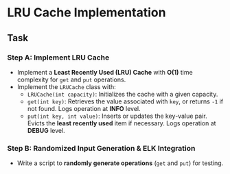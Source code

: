 # LRU Cache Implementation

## Task

### Step A: Implement LRU Cache

- Implement a **Least Recently Used (LRU) Cache** with **O(1)** time complexity for `get` and `put` operations.
- Implement the `LRUCache` class with:
  - `LRUCache(int capacity)`: Initializes the cache with a given capacity.
  - `get(int key)`: Retrieves the value associated with `key`, or returns `-1` if not found. Logs operation at **INFO** level.
  - `put(int key, int value)`: Inserts or updates the key-value pair. Evicts the **least recently used** item if necessary. Logs operation at **DEBUG** level.

### Step B: Randomized Input Generation & ELK Integration

- Write a script to **randomly generate operations** (`get` and `put`) for testing.
